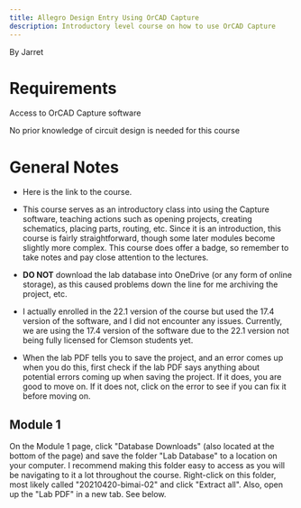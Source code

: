 ```yaml
---
title: Allegro Design Entry Using OrCAD Capture
description: Introductory level course on how to use OrCAD Capture
---
```


By Jarret

# Requirements
Access to OrCAD Capture software

No prior knowledge of circuit design is needed for this course

# General Notes

* Here is the link to the course.

* This course serves as an introductory class into using the Capture software, teaching actions such as opening projects, creating schematics, placing parts, routing, etc. Since it is an introduction, this course is fairly straightforward, though some later modules become slightly more complex. This course does offer a badge, so remember to take notes and pay close attention to the lectures. 

* **DO NOT** download the lab database into OneDrive (or any form of online storage), as this caused problems down the line for me archiving the project, etc. 

* I actually enrolled in the 22.1 version of the course but used the 17.4 version of the software, and I did not encounter any issues. Currently, we are using the 17.4 version of the software due to the 22.1 version not being fully licensed for Clemson students yet. 

* When the lab PDF tells you to save the project, and an error comes up when you do this, first check if the lab PDF says anything about potential errors coming up when saving the project. If it does, you are good to move on. If it does not, click on the error to see if you can fix it before moving on.

## Module 1
On the Module 1 page, click "Database Downloads" (also located at the bottom of the page) and save the folder "Lab Database" to a location on your computer. I recommend making this folder easy to access as you will be navigating to it a lot throughout the course. Right-click on this folder, most likely called "20210420-bimai-02" and click "Extract all". Also, open up the "Lab PDF" in a new tab. See below.


